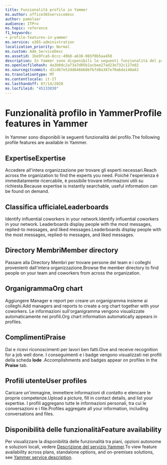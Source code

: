 ```yaml
---
title: Funzionalità profilo in Yammer
ms.author: office365servicedesc
author: pamelaar
audience: ITPro
ms.topic: reference
f1_keywords:
- profile-features-in-yammer
ms.service: o365-administration
localization_priority: Normal
ms.custom: Adm_ServiceDesc
ms.assetid: 1be9fca5-8ccc-49b8-a638-065f0b5aa450
description: In Yammer sono disponibili le seguenti funzionalità del profilo.
ms.openlocfilehash: 4a3b0dc2a73a7d05b1acbee27ad23e732c127e02
ms.sourcegitcommit: d2cd67e52dd646b68bfbfd8a387e70a6da140a62
ms.translationtype: MT
ms.contentlocale: it-IT
ms.lasthandoff: 07/14/2020
ms.locfileid: "45133030"
---
```

# <a name="profile-features-in-yammer"></a><span data-ttu-id="93a8d-103">Funzionalità profilo in Yammer</span><span class="sxs-lookup"><span data-stu-id="93a8d-103">Profile features in Yammer</span></span>

<span data-ttu-id="93a8d-104">In Yammer sono disponibili le seguenti funzionalità del profilo.</span><span class="sxs-lookup"><span data-stu-id="93a8d-104">The following profile features are available in Yammer.</span></span>
 
## <a name="expertise"></a><span data-ttu-id="93a8d-105">Expertise</span><span class="sxs-lookup"><span data-stu-id="93a8d-105">Expertise</span></span>

<span data-ttu-id="93a8d-106">Accedere all'intera organizzazione per trovare gli esperti necessari.</span><span class="sxs-lookup"><span data-stu-id="93a8d-106">Reach across the organization to find the experts you need.</span></span> <span data-ttu-id="93a8d-107">Poiché l'esperienza è immediatamente ricercabile, è possibile trovare informazioni utili su richiesta.</span><span class="sxs-lookup"><span data-stu-id="93a8d-107">Because expertise is instantly searchable, useful information can be found on demand.</span></span>

## <a name="leaderboards"></a><span data-ttu-id="93a8d-108">Classifica ufficiale</span><span class="sxs-lookup"><span data-stu-id="93a8d-108">Leaderboards</span></span>

<span data-ttu-id="93a8d-109">Identify influential coworkers in your network.</span><span class="sxs-lookup"><span data-stu-id="93a8d-109">Identify influential coworkers in your network.</span></span> <span data-ttu-id="93a8d-110">Leaderboards display people with the most messages, replied-to messages, and liked messages.</span><span class="sxs-lookup"><span data-stu-id="93a8d-110">Leaderboards display people with the most messages, replied-to messages, and liked messages.</span></span>

## <a name="member-directory"></a><span data-ttu-id="93a8d-111">Directory Membri</span><span class="sxs-lookup"><span data-stu-id="93a8d-111">Member directory</span></span>

<span data-ttu-id="93a8d-112">Passare alla Directory Membri per trovare persone del team e i colleghi provenienti dall'intera organizzazione.</span><span class="sxs-lookup"><span data-stu-id="93a8d-112">Browse the member directory to find people on your team and coworkers from across the organization.</span></span>
  
## <a name="org-chart"></a><span data-ttu-id="93a8d-113">Organigramma</span><span class="sxs-lookup"><span data-stu-id="93a8d-113">Org chart</span></span>

<span data-ttu-id="93a8d-114">Aggiungere Manager e report per creare un organigramma insieme ai colleghi.</span><span class="sxs-lookup"><span data-stu-id="93a8d-114">Add managers and reports to create a org chart together with your coworkers.</span></span> <span data-ttu-id="93a8d-115">Le informazioni sull'organigramma vengono visualizzate automaticamente nei profili.</span><span class="sxs-lookup"><span data-stu-id="93a8d-115">Org chart information automatically appears in profiles.</span></span>
  
## <a name="praise"></a><span data-ttu-id="93a8d-116">Complimenti</span><span class="sxs-lookup"><span data-stu-id="93a8d-116">Praise</span></span>

<span data-ttu-id="93a8d-117">Dai e ricevi riconoscimenti per lavori ben fatti.</span><span class="sxs-lookup"><span data-stu-id="93a8d-117">Give and receive recognition for a job well done.</span></span> <span data-ttu-id="93a8d-118">I conseguimenti e i badge vengono visualizzati nei profili della scheda **lode** .</span><span class="sxs-lookup"><span data-stu-id="93a8d-118">Accomplishments and badges appear on profiles in the **Praise** tab.</span></span>
 
## <a name="user-profiles"></a><span data-ttu-id="93a8d-119">Profili utente</span><span class="sxs-lookup"><span data-stu-id="93a8d-119">User profiles</span></span>

<span data-ttu-id="93a8d-120">Caricare un'immagine, immettere informazioni di contatto e elencare le proprie competenze.</span><span class="sxs-lookup"><span data-stu-id="93a8d-120">Upload a picture, fill in contact details, and list your expertise.</span></span> <span data-ttu-id="93a8d-121">I profili aggregano tutte le informazioni personali, tra cui le conversazioni e i file.</span><span class="sxs-lookup"><span data-stu-id="93a8d-121">Profiles aggregate all your information, including conversations and files.</span></span>
  
## <a name="feature-availability"></a><span data-ttu-id="93a8d-122">Disponibilità delle funzionalità</span><span class="sxs-lookup"><span data-stu-id="93a8d-122">Feature availability</span></span>

<span data-ttu-id="93a8d-123">Per visualizzare la disponibilità delle funzionalità tra piani, opzioni autonome e soluzioni locali, vedere [Descrizione del servizio Yammer](yammer-service-description.md).</span><span class="sxs-lookup"><span data-stu-id="93a8d-123">To view feature availability across plans, standalone options, and on-premises solutions, see [Yammer service description](yammer-service-description.md).</span></span>
  

